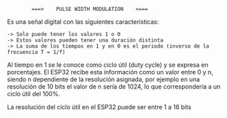             ===>    PULSE WIDTH MODULATION    <===

Es una señal digital con las siguientes características:

    -> Solo puede tener los valores 1 o 0
    -> Estos valores pueden tener una duración distinta
    -> La suma de los tiempos en 1 y en 0 es el periodo (inverso de la frecuencia T = 1/f)

Al tiempo en 1 se le conoce como ciclo útil (duty cycle) y se expresa en porcentajes. El ESP32 recibe esta información como un valor entre 0 y n, siendo n dependiente de la resolución asignada, por ejemplo en una resolución de 10 bits el valor de n sería de 1024, lo que correspondería a un ciclo útil del 100%.

La resolución del ciclo útil en el ESP32 puede ser entre 1 a 16 bits